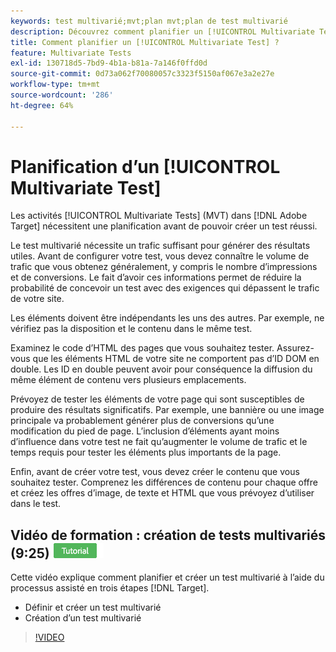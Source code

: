 ```yaml
---
keywords: test multivarié;mvt;plan mvt;plan de test multivarié
description: Découvrez comment planifier un [!UICONTROL Multivariate Test] dans  [!DNL Adobe Target] afin de pouvoir créer un test réussi.
title: Comment planifier un [!UICONTROL Multivariate Test] ?
feature: Multivariate Tests
exl-id: 130718d5-7bd9-4b1a-b81a-7a146f0ffd0d
source-git-commit: 0d73a062f70080057c3323f5150af067e3a2e27e
workflow-type: tm+mt
source-wordcount: '286'
ht-degree: 64%

---
```


# Planification d’un [!UICONTROL Multivariate Test]

Les activités [!UICONTROL Multivariate Tests] (MVT) dans [!DNL Adobe Target] nécessitent une planification avant de pouvoir créer un test réussi.

Le test multivarié nécessite un trafic suffisant pour générer des résultats utiles. Avant de configurer votre test, vous devez connaître le volume de trafic que vous obtenez généralement, y compris le nombre d’impressions et de conversions. Le fait d’avoir ces informations permet de réduire la probabilité de concevoir un test avec des exigences qui dépassent le trafic de votre site.

Les éléments doivent être indépendants les uns des autres. Par exemple, ne vérifiez pas la disposition et le contenu dans le même test.

Examinez le code d’HTML des pages que vous souhaitez tester. Assurez-vous que les éléments HTML de votre site ne comportent pas d’ID DOM en double. Les ID en double peuvent avoir pour conséquence la diffusion du même élément de contenu vers plusieurs emplacements.

Prévoyez de tester les éléments de votre page qui sont susceptibles de produire des résultats significatifs. Par exemple, une bannière ou une image principale va probablement générer plus de conversions qu’une modification du pied de page. L’inclusion d’éléments ayant moins d’influence dans votre test ne fait qu’augmenter le volume de trafic et le temps requis pour tester les éléments plus importants de la page.

Enfin, avant de créer votre test, vous devez créer le contenu que vous souhaitez tester. Comprenez les différences de contenu pour chaque offre et créez les offres d’image, de texte et HTML que vous prévoyez d’utiliser dans le test.

## Vidéo de formation : création de tests multivariés (9:25) ![Badge du tutoriel](/help/main/assets/tutorial.png)

Cette vidéo explique comment planifier et créer un test multivarié à l’aide du processus assisté en trois étapes [!DNL Target].

* Définir et créer un test multivarié
* Création d’un test multivarié

>[!VIDEO](https://video.tv.adobe.com/v/17395)
